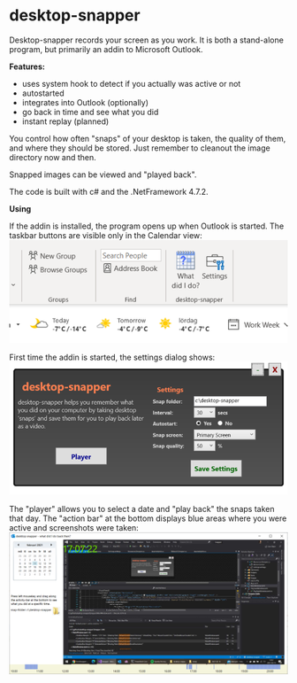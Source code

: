 # desktop-snapper

Desktop-snapper records your screen as you work. It is both a stand-alone program, but primarily an addin to 
Microsoft Outlook.

**Features:**

- uses system hook to detect if you actually was active or not
- autostarted
- integrates into Outlook (optionally)
- go back in time and see what you did 
- instant replay (planned)

You control how often "snaps" of your desktop is taken, the quality of them, and where they
should be stored. Just remember to cleanout the image directory now and then.

Snapped images can be viewed and "played back".

The code is built with c# and the .NetFramework 4.7.2.

**Using**

If the addin is installed, the program opens up when Outlook is started.
The taskbar buttons are visible only in the Calendar view:
![toolbar!](images/outlook-toolbar.png "toolbar")

First time the addin is started, the settings dialog shows:
![settings!](images/settings.png "settings")

The "player" allows you to select a date and "play back" the snaps taken that day.
The "action bar" at the bottom displays blue areas where you were active and
screenshots were taken:
![player!](images/player.png "player")
